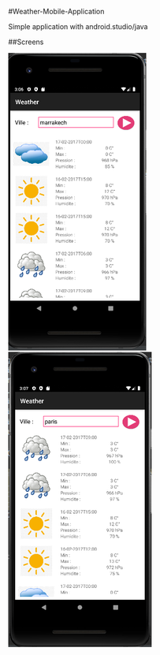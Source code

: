 #Weather-Mobile-Application

Simple application with android.studio/java

##Screens

![](./capture/cap1.png)
![](./capture/cap2.png)